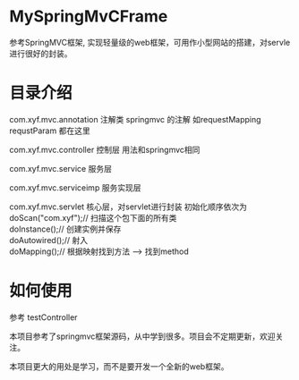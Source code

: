 # MySpringMvCFrame
参考SpringMVC框架, 实现轻量级的web框架，可用作小型网站的搭建，对servle进行很好的封装。

<h1>目录介绍</h1>
<p>com.xyf.mvc.annotation 注解类 springmvc 的注解 如requestMapping requstParam 都在这里</p>
<p>com.xyf.mvc.controller 控制层 用法和springmvc相同</p>
<p>com.xyf.mvc.service  服务层</p>
<p>com.xyf.mvc.serviceimp  服务实现层</p>
<p>com.xyf.mvc.servlet    核心层，对servlet进行封装  初始化顺序依次为</br>
        doScan("com.xyf");// 扫描这个包下面的所有类</br>
		doInstance();// 创建实例并保存</br>
		doAutowired();// 射入</br>
		doMapping();// 根据映射找到方法 --> 找到method</br></p>
<h1>如何使用</h1>
<p>参考 testController</p>


<p>本项目参考了springmvc框架源码，从中学到很多。项目会不定期更新，欢迎关注。</p>
<p>本项目更大的用处是学习，而不是要开发一个全新的web框架。</p>
